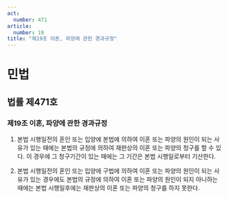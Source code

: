 ```yaml
---
act:
  number: 471
article:
  number: 19
title: "제19조 이혼, 파양에 관한 경과규정"
---
```

# 민법

## 법률 제471호

### 제19조 이혼, 파양에 관한 경과규정

1. 본법 시행일전의 혼인 또는 입양에 본법에 의하여 이혼 또는 파양의 원인이 되는 사유가 있는 때에는 본법의 규정에 의하여 재판상의 이혼 또는 파양의 청구를 할 수 있다. 이 경우에 그 청구기간이 있는 때에는 그 기간은 본법 시행일로부터 기산한다.

2. 본법 시행일전의 혼인 또는 입양에 구법에 의하여 이혼 또는 파양의 원인이 되는 사유가 있는 경우에도 본법의 규정에 의하여 이혼 또는 파양의 원인이 되지 아니하는 때에는 본법 시행일후에는 재판상의 이혼 또는 파양의 청구를 하지 못한다.
